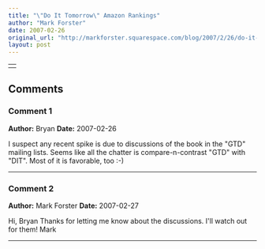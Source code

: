 ```yaml
---
title: "\"Do It Tomorrow\" Amazon Rankings"
author: "Mark Forster"
date: 2007-02-26
original_url: "http://markforster.squarespace.com/blog/2007/2/26/do-it-tomorrow-amazon-rankings.html"
layout: post
---
```


|  |
| --- |
| <!-- google\_ad\_client = "pub-5784117306836891"; google\_ad\_width = 200; google\_ad\_height = 200; google\_ad\_format = "200x200\_as"; google\_ad\_type = "text\_image"; //2007-02-05: tablesquare google\_ad\_channel = "2626112716"; google\_color\_border = "FFFFFF"; google\_color\_bg = "ffffff"; google\_color\_link = "0000FF"; google\_color\_text = "000000"; google\_color\_url = "ffffff"; //--> |When I looked this morning, the ranking on amazon.co.uk of my latest book [“Do It Tomorrow”](http://www.amazon.co.uk/dp/0340909129?tag=markforstthet-21&camp=1406&creative=6394&linkCode=as1&creativeASIN=0340909129&adid=15A6MEDSE3SGM0V5NTW1&)  was 512. Not a bad placing but it could be a lot better considering the results it has had on the lives of the people who have read it. There are ten customer reviews, all of which have 5 stars. And, unlike some authors have been rumoured to do, I neither wrote any of them myself nor got my friends to write them!If you’ve read [“Do It Tomorrow”](http://www.amazon.co.uk/dp/0340909129?tag=markforstthet-21&camp=1406&creative=6394&linkCode=as1&creativeASIN=0340909129&adid=15A6MEDSE3SGM0V5NTW1&) and have benefited from it, then please do write a review on Amazon. I don’t know about you, but whenever I am thinking about buying a book I always read the reviews on Amazon even if I’m not going to buy the book from them. So they do make a lot of difference to the sales of the book.And of course if you haven’t read the book, then you can [order it here](http://www.amazon.co.uk/dp/0340909129?tag=markforstthet-21&camp=1406&creative=6394&linkCode=as1&creativeASIN=0340909129&adid=15A6MEDSE3SGM0V5NTW1&)!

## Comments

### Comment 1
**Author:** Bryan
**Date:** 2007-02-26

I suspect any recent spike is due to discussions of the book in the "GTD" mailing lists. Seems like all the chatter is compare-n-contrast "GTD" with "DIT".
Most of it is favorable, too :-)

---

### Comment 2
**Author:** Mark Forster
**Date:** 2007-02-27

Hi, Bryan
Thanks for letting me know about the discussions. I'll watch out for them!
Mark

---
